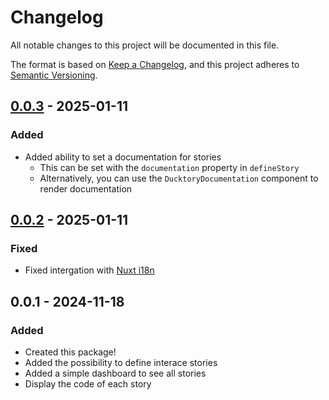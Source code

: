 # Changelog

All notable changes to this project will be documented in this file.

The format is based on [Keep a Changelog](https://keepachangelog.com/en/1.0.0/),
and this project adheres to [Semantic Versioning](https://semver.org/spec/v2.0.0.html).

## [0.0.3] - 2025-01-11
### Added
- Added ability to set a documentation for stories
  - This can be set with the `documentation` property in `defineStory`
  - Alternatively, you can use the `DucktoryDocumentation` component to render documentation

## [0.0.2] - 2025-01-11
### Fixed
- Fixed intergation with [Nuxt i18n](https://i18n.nuxtjs.org/)

## 0.0.1 - 2024-11-18
### Added
- Created this package!
- Added the possibility to define interace stories
- Added a simple dashboard to see all stories
- Display the code of each story

[0.0.3]: https://github.com/TheRealIronDuck/Ducktory/compare/0.0.2...0.0.3
[0.0.2]: https://github.com/TheRealIronDuck/Ducktory/compare/0.0.1...0.0.2

